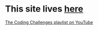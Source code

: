 # This site lives [here](https://oleksandrh324110.github.io/coding-challenges/)

[The Coding Challenges playlist on YouTube](https://www.youtube.com/playlist?list=PLRqwX-V7Uu6ZiZxtDDRCi6uhfTH4FilpH)
